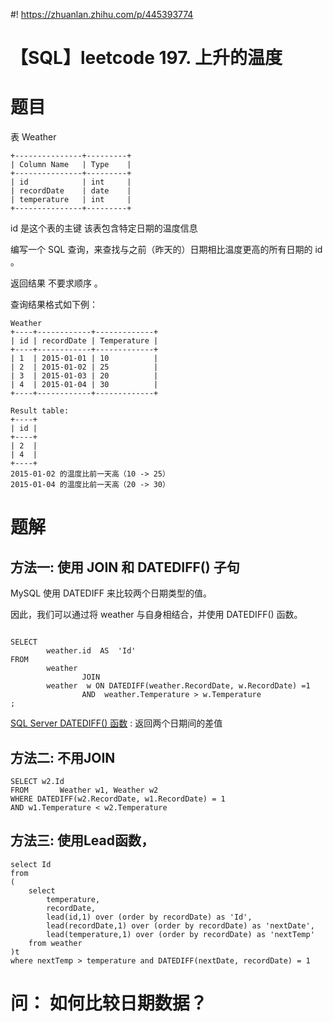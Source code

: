 #! https://zhuanlan.zhihu.com/p/445393774
<!--
 * @Author: your name
 * @Date: 2021-12-14 17:53:54
 * @LastEditTime: 2021-12-14 21:58:16
 * @LastEditors: Please set LastEditors
 * @Description: 打开koroFileHeader查看配置 进行设置: https://github.com/OBKoro1/koro1FileHeader/wiki/%E9%85%8D%E7%BD%AE
 * @FilePath: /leetcode/197.上升的温度/readme.md
-->
# 【SQL】leetcode 197. 上升的温度 

# 题目

表 Weather
```
+---------------+---------+
| Column Name   | Type    |
+---------------+---------+
| id            | int     |
| recordDate    | date    |
| temperature   | int     |
+---------------+---------+
```
id 是这个表的主键
该表包含特定日期的温度信息
 

编写一个 SQL 查询，来查找与之前（昨天的）日期相比温度更高的所有日期的 id 。

返回结果 不要求顺序 。

查询结果格式如下例：

```
Weather
+----+------------+-------------+
| id | recordDate | Temperature |
+----+------------+-------------+
| 1  | 2015-01-01 | 10          |
| 2  | 2015-01-02 | 25          |
| 3  | 2015-01-03 | 20          |
| 4  | 2015-01-04 | 30          |
+----+------------+-------------+

Result table:
+----+
| id |
+----+
| 2  |
| 4  |
+----+
2015-01-02 的温度比前一天高（10 -> 25）
2015-01-04 的温度比前一天高（20 -> 30）
```
# 题解

## 方法一:  使用 JOIN 和 DATEDIFF() 子句
MySQL 使用 DATEDIFF 来比较两个日期类型的值。

因此，我们可以通过将 weather 与自身相结合，并使用 DATEDIFF() 函数。

```mysql

SELECT
        weather.id  AS  'Id'
FROM
        weather
                JOIN
        weather  w ON DATEDIFF(weather.RecordDate, w.RecordDate) =1
                AND  weather.Temperature > w.Temperature 
;                 
```


[SQL Server DATEDIFF() 函数](https://www.w3school.com.cn/sql/func_datediff.asp) : 返回两个日期间的差值


## 方法二: 不用JOIN

```
SELECT w2.Id
FROM       Weather w1, Weather w2
WHERE DATEDIFF(w2.RecordDate, w1.RecordDate) = 1
AND w1.Temperature < w2.Temperature

```

## 方法三: 使用Lead函数，

```mysql
select Id
from 
(
	select 
		temperature,
		recordDate,
		lead(id,1) over (order by recordDate) as 'Id',
		lead(recordDate,1) over (order by recordDate) as 'nextDate',
		lead(temperature,1) over (order by recordDate) as 'nextTemp'
	from weather 
)t 
where nextTemp > temperature and DATEDIFF(nextDate, recordDate) = 1

```
# 问： 如何比较日期数据？



